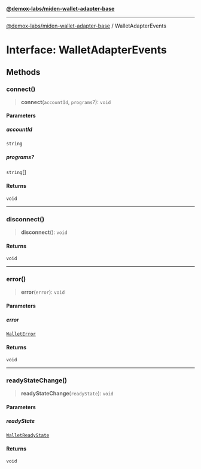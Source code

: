 [**@demox-labs/miden-wallet-adapter-base**](../README.md)

***

[@demox-labs/miden-wallet-adapter-base](../globals.md) / WalletAdapterEvents

# Interface: WalletAdapterEvents

## Methods

### connect()

> **connect**(`accountId`, `programs`?): `void`

#### Parameters

##### accountId

`string`

##### programs?

`string`[]

#### Returns

`void`

***

### disconnect()

> **disconnect**(): `void`

#### Returns

`void`

***

### error()

> **error**(`error`): `void`

#### Parameters

##### error

[`WalletError`](../classes/WalletError.md)

#### Returns

`void`

***

### readyStateChange()

> **readyStateChange**(`readyState`): `void`

#### Parameters

##### readyState

[`WalletReadyState`](../enumerations/WalletReadyState.md)

#### Returns

`void`
